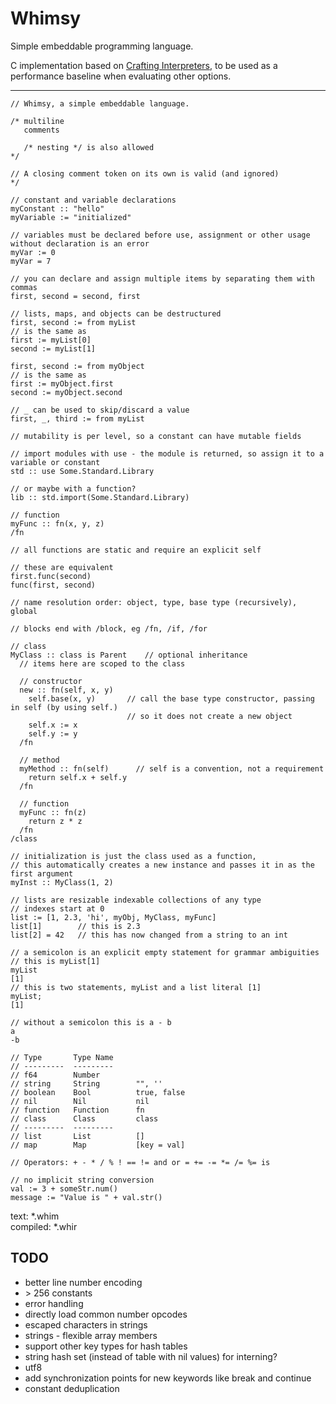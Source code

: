 # Whimsy
Simple embeddable programming language.

C implementation based on [Crafting Interpreters](http://craftinginterpreters.com/), to be used as a performance baseline when evaluating other options.

---

```
// Whimsy, a simple embeddable language.

/* multiline
   comments

   /* nesting */ is also allowed
*/

// A closing comment token on its own is valid (and ignored)
*/

// constant and variable declarations
myConstant :: "hello"
myVariable := "initialized"

// variables must be declared before use, assignment or other usage without declaration is an error
myVar := 0
myVar = 7

// you can declare and assign multiple items by separating them with commas
first, second = second, first

// lists, maps, and objects can be destructured
first, second := from myList
// is the same as
first := myList[0]
second := myList[1]

first, second := from myObject
// is the same as
first := myObject.first
second := myObject.second

// _ can be used to skip/discard a value
first, _, third := from myList

// mutability is per level, so a constant can have mutable fields

// import modules with use - the module is returned, so assign it to a variable or constant
std :: use Some.Standard.Library

// or maybe with a function?
lib :: std.import(Some.Standard.Library)

// function
myFunc :: fn(x, y, z)
/fn

// all functions are static and require an explicit self

// these are equivalent
first.func(second)
func(first, second)

// name resolution order: object, type, base type (recursively), global

// blocks end with /block, eg /fn, /if, /for

// class
MyClass :: class is Parent    // optional inheritance
  // items here are scoped to the class

  // constructor
  new :: fn(self, x, y)
    self.base(x, y)       // call the base type constructor, passing in self (by using self.)
                          // so it does not create a new object
    self.x := x
    self.y := y
  /fn

  // method
  myMethod :: fn(self)      // self is a convention, not a requirement
    return self.x + self.y
  /fn

  // function
  myFunc :: fn(z)
    return z * z
  /fn
/class

// initialization is just the class used as a function,
// this automatically creates a new instance and passes it in as the first argument
myInst :: MyClass(1, 2)

// lists are resizable indexable collections of any type
// indexes start at 0
list := [1, 2.3, 'hi', myObj, MyClass, myFunc]
list[1]        // this is 2.3
list[2] = 42   // this has now changed from a string to an int

// a semicolon is an explicit empty statement for grammar ambiguities
// this is myList[1]
myList
[1]
// this is two statements, myList and a list literal [1]
myList;
[1]

// without a semicolon this is a - b
a
-b

// Type       Type Name
// ---------  ---------
// f64        Number
// string     String        "", ''
// boolean    Bool          true, false
// nil        Nil           nil
// function   Function      fn
// class      Class         class
// ---------  ---------
// list       List          []
// map        Map           [key = val]

// Operators: + - * / % ! == != and or = += -= *= /= %= is

// no implicit string conversion
val := 3 + someStr.num()
message := "Value is " + val.str()
```

text: *.whim  
compiled: *.whir

## TODO

* better line number encoding
* \> 256 constants
* error handling
* directly load common number opcodes
* escaped characters in strings
* strings - flexible array members
* support other key types for hash tables
* string hash set (instead of table with nil values) for interning?
* utf8
* add synchronization points for new keywords like break and continue
* constant deduplication
